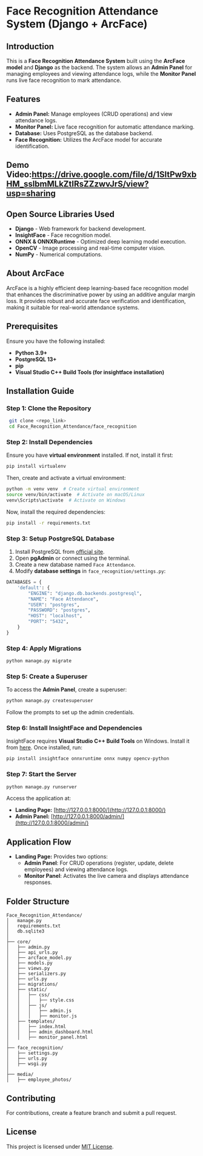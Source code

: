 
# Face Recognition Attendance System (Django + ArcFace)

## Introduction

This is a **Face Recognition Attendance System** built using the **ArcFace model** and **Django** as the backend. The system allows an **Admin Panel** for managing employees and viewing attendance logs, while the **Monitor Panel** runs live face recognition to mark attendance.

## Features

- **Admin Panel:** Manage employees (CRUD operations) and view attendance logs.
- **Monitor Panel:** Live face recognition for automatic attendance marking.
- **Database:** Uses PostgreSQL as the database backend.
- **Face Recognition:** Utilizes the ArcFace model for accurate identification.

## Demo Video:https://drive.google.com/file/d/1SltPw9xbHM_sslbmMLkZtIRsZZzwvJrS/view?usp=sharing

## Open Source Libraries Used

- **Django** - Web framework for backend development.
- **InsightFace** - Face recognition model.
- **ONNX & ONNXRuntime** - Optimized deep learning model execution.
- **OpenCV** - Image processing and real-time computer vision.
- **NumPy** - Numerical computations.

## About ArcFace

ArcFace is a highly efficient deep learning-based face recognition model that enhances the discriminative power by using an additive angular margin loss. It provides robust and accurate face verification and identification, making it suitable for real-world attendance systems.

## Prerequisites

Ensure you have the following installed:

- **Python 3.9+**
- **PostgreSQL 13+**
- **pip**
- **Visual Studio C++ Build Tools (for insightface installation)**

## Installation Guide

### Step 1: Clone the Repository

```sh
 git clone <repo_link>
 cd Face_Recognition_Attendance/face_recognition
```

### Step 2: Install Dependencies

Ensure you have **virtual environment** installed. If not, install it first:

```sh
pip install virtualenv
```

Then, create and activate a virtual environment:

```sh
python -m venv venv  # Create virtual environment
source venv/bin/activate  # Activate on macOS/Linux
venv\Scripts\activate  # Activate on Windows
```

Now, install the required dependencies:

```sh
pip install -r requirements.txt
```

### Step 3: Setup PostgreSQL Database

1. Install PostgreSQL from [official site](https://www.postgresql.org/download/).
2. Open **pgAdmin** or connect using the terminal.
3. Create a new database named `Face Attendance`.
4. Modify **database settings** in `face_recognition/settings.py`:

```python
DATABASES = {
    'default': {
        "ENGINE": "django.db.backends.postgresql",
        "NAME": "Face Attendance",
        "USER": "postgres",
        "PASSWORD": "postgres",
        "HOST": "localhost",
        "PORT": "5432",
    }
}
```

### Step 4: Apply Migrations

```sh
python manage.py migrate
```

### Step 5: Create a Superuser

To access the **Admin Panel**, create a superuser:

```sh
python manage.py createsuperuser
```

Follow the prompts to set up the admin credentials.

### Step 6: Install InsightFace and Dependencies

InsightFace requires **Visual Studio C++ Build Tools** on Windows. Install it from [here](https://visualstudio.microsoft.com/visual-cpp-build-tools/). Once installed, run:

```sh
pip install insightface onnxruntime onnx numpy opencv-python
```

### Step 7: Start the Server

```sh
python manage.py runserver
```

Access the application at:

- **Landing Page:** [http://127.0.0.1:8000/](http://127.0.0.1:8000/)
- **Admin Panel:** [http://127.0.0.1:8000/admin/](http://127.0.0.1:8000/admin/)

## Application Flow

- **Landing Page:** Provides two options:
  - **Admin Panel**: For CRUD operations (register, update, delete employees) and viewing attendance logs.
  - **Monitor Panel**: Activates the live camera and displays attendance responses.

## Folder Structure

```
Face_Recognition_Attendance/
│   manage.py
│   requirements.txt
│   db.sqlite3
│
├── core/
│   ├── admin.py
│   ├── api_urls.py
│   ├── arcface_model.py
│   ├── models.py
│   ├── views.py
│   ├── serializers.py
│   ├── urls.py
│   ├── migrations/
│   ├── static/
│   │   ├── css/
│   │   │   ├── style.css
│   │   ├── js/
│   │   │   ├── admin.js
│   │   │   ├── monitor.js
│   ├── templates/
│   │   ├── index.html
│   │   ├── admin_dashboard.html
│   │   ├── monitor_panel.html
│
├── face_recognition/
│   ├── settings.py
│   ├── urls.py
│   ├── wsgi.py
│
├── media/
│   ├── employee_photos/
```

## Contributing

For contributions, create a feature branch and submit a pull request.

## License

This project is licensed under [MIT License](LICENSE).


